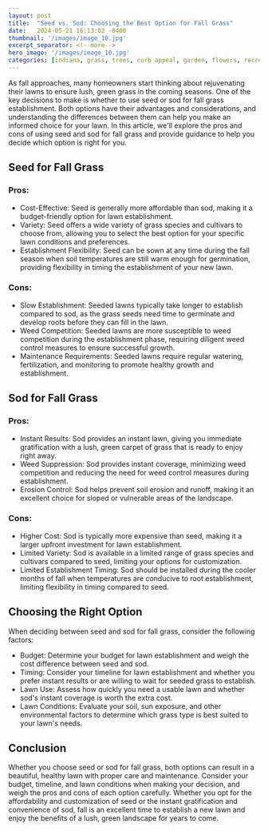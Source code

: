 ```yaml
---
layout: post
title:  "Seed vs. Sod: Choosing the Best Option for Fall Grass"
date:   2024-05-21 16:13:02 -0400
thumbnail: '/images/image_10.jpg'
excerpt_separator: <!--more-->
hero_image: '/images/image_10.jpg'
categories: [indiana, grass, trees, curb appeal, garden, flowers, recreation]
---
```

As fall approaches, many homeowners start thinking about rejuvenating their lawns to ensure lush, green grass in the coming seasons. <!--more-->One of the key decisions to make is whether to use seed or sod for fall grass establishment. Both options have their advantages and considerations, and understanding the differences between them can help you make an informed choice for your lawn. In this article, we'll explore the pros and cons of using seed and sod for fall grass and provide guidance to help you decide which option is right for you.

## Seed for Fall Grass
### Pros:
* Cost-Effective: Seed is generally more affordable than sod, making it a budget-friendly option for lawn establishment.
* Variety: Seed offers a wide variety of grass species and cultivars to choose from, allowing you to select the best option for your specific lawn conditions and preferences.
* Establishment Flexibility: Seed can be sown at any time during the fall season when soil temperatures are still warm enough for germination, providing flexibility in timing the establishment of your new lawn.

### Cons:
* Slow Establishment: Seeded lawns typically take longer to establish compared to sod, as the grass seeds need time to germinate and develop roots before they can fill in the lawn.
* Weed Competition: Seeded lawns are more susceptible to weed competition during the establishment phase, requiring diligent weed control measures to ensure successful growth.
* Maintenance Requirements: Seeded lawns require regular watering, fertilization, and monitoring to promote healthy growth and establishment.

## Sod for Fall Grass
### Pros:
* Instant Results: Sod provides an instant lawn, giving you immediate gratification with a lush, green carpet of grass that is ready to enjoy right away.
* Weed Suppression: Sod provides instant coverage, minimizing weed competition and reducing the need for weed control measures during establishment.
* Erosion Control: Sod helps prevent soil erosion and runoff, making it an excellent choice for sloped or vulnerable areas of the landscape.

### Cons:
* Higher Cost: Sod is typically more expensive than seed, making it a larger upfront investment for lawn establishment.
* Limited Variety: Sod is available in a limited range of grass species and cultivars compared to seed, limiting your options for customization.
* Limited Establishment Timing: Sod should be installed during the cooler months of fall when temperatures are conducive to root establishment, limiting flexibility in timing compared to seed.

## Choosing the Right Option
When deciding between seed and sod for fall grass, consider the following factors:
* Budget: Determine your budget for lawn establishment and weigh the cost difference between seed and sod.
* Timing: Consider your timeline for lawn establishment and whether you prefer instant results or are willing to wait for seeded grass to establish.
* Lawn Use: Assess how quickly you need a usable lawn and whether sod's instant coverage is worth the extra cost.
* Lawn Conditions: Evaluate your soil, sun exposure, and other environmental factors to determine which grass type is best suited to your lawn's needs.

## Conclusion
Whether you choose seed or sod for fall grass, both options can result in a beautiful, healthy lawn with proper care and maintenance. Consider your budget, timeline, and lawn conditions when making your decision, and weigh the pros and cons of each option carefully. Whether you opt for the affordability and customization of seed or the instant gratification and convenience of sod, fall is an excellent time to establish a new lawn and enjoy the benefits of a lush, green landscape for years to come.
